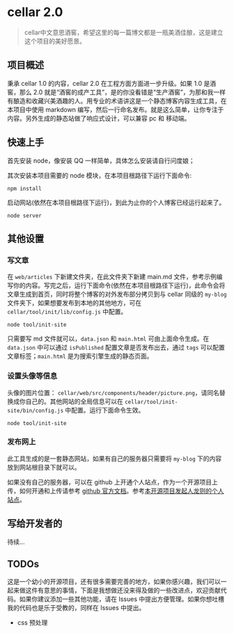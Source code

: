 # cellar 2.0

> cellar中文意思酒窖，希望这里的每一篇博文都是一瓶美酒佳酿，这是建立这个项目的美好愿景。

## 项目概述

秉承 cellar 1.0 的内容，cellar 2.0 在工程方面方面进一步升级。如果 1.0 是酒窖，那么 2.0 就是“酒窖的成产工具”，是的你没看错是“生产酒窖”，为那和我一样有酿造和收藏兴美酒趣的人。用专业的术语讲这是一个静态博客内容生成工具，在本项目中使用 markdown 编写，然后一行命名发布。就是这么简单，让你专注于内容。另外生成的静态站做了响应式设计，可以兼容 pc 和 移动端。

## 快速上手

首先安装 node，像安装 QQ 一样简单，具体怎么安装请自行问度娘；

其次安装本项目需要的 node 模块，在本项目根路径下运行下面命令:

    npm install

启动网站(依然在本项目根路径下运行)，到此为止你的个人博客已经运行起来了。
       
    node server

## 其他设置

### 写文章

在 `web/articles` 下新建文件夹，在此文件夹下新建 main.md 文件，参考示例编写你的内容。写完之后，运行下面命令(依然在本项目根路径下运行)，此命令会将文章生成到首页，同时将整个博客的对外发布部分拷贝到与 cellar 同级的 `my-blog` 文件夹下，如果想要发布到本地的其他地方，可在 `cellar/tool/init/lib/config.js` 中配置。

    node tool/init-site

只需要写 md 文件就可以，`data.json` 和 `main.html` 可由上面命令生成。在 `data.json` 中可以通过  `isPublished` 配置文章是否发布出去，通过 `tags` 可以配置文章标签；`main.html` 是为搜索引擎生成的静态页面。  

### 设置头像等信息

头像的图片位置： `cellar/web/src/components/header/picture.png`，请同名替换成你自己的。其他网站的全局信息可以在 `cellar/tool/init-site/bin/config.js` 中配置。运行下面命令生效。

	node tool/init-site

### 发布网上

此工具生成的是一套静态网站，如果有自己的服务器只需要将 `my-blog` 下的内容放到网站根目录下就可以。

如果没有自己的服务器，可以在 github 上开通个人站点，作为一个开源项目上传，如何开通和上传请参考 [github 官方文档](https://pages.github.com/)。参考[本开源项目发起人龙则的个人站点](https://longze.github.io)。

## 写给开发者的

待续...

## TODOs

这是一个幼小的开源项目，还有很多需要完善的地方，如果你感兴趣，我们可以一起来做这件有意思的事情，下面是我想做还没来得及做的一些改进点，欢迎贡献代码。如果你建议添加一些其他功能，请在 Issues 中提出方便管理。如果你想吐槽我的代码也是乐于受教的，同样在 Issues 中提出。

- css 预处理
